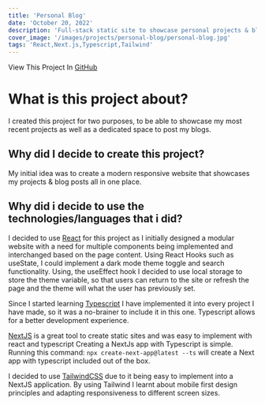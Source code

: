 ```yaml
---
title: 'Personal Blog'
date: 'October 20, 2022'
description: 'Full-stack static site to showcase personal projects & blog posts.'
cover_image: '/images/projects/personal-blog/personal-blog.jpg'
tags: 'React,Next.js,Typescript,Tailwind'
---
```

View This Project In [GitHub](https://github.com/DomDevs2000/React-NextJS-Personal-Website)
# What is this project about?

I created this project for two purposes, to be able to showcase my most recent projects as well as a dedicated space to
post my blogs.

## Why did I decide to create this project?

My initial idea was to create a modern responsive website that showcases my projects & blog posts all in one
place.

## Why did i decide to use the technologies/languages that i did?

I decided to use [React](https://www.reactjs.org) for this project as I initially designed a modular website with a need
for multiple components being implemented and interchanged based on the page content. Using React Hooks such as useState, I could implement a dark mode theme toggle and search
functionality. Using, the useEffect hook I decided to use local storage to store the theme variable, so that users can return to the site or refresh the page and the theme will what the user has previously set.

Since I started learning [Typescript](https://www.typescriptlang.org/) I have implemented it into every project I have made, so
it was a no-brainer to include it in this one. Typescript allows for a better development experience.

[NextJS](https://nextjs.org) is a great tool to create static sites and was easy to implement with react and
typescript Creating a NextJs app with Typescript is simple. Running this command:
```npx create-next-app@latest --ts```
will create a
Next app with typescript included out of the box.

I decided to use [TailwindCSS](https://tailwindcss.com/) due to it being easy to implement into a NextJS application. By
using Tailwind I
learnt about mobile first design principles and adapting responsiveness to different screen sizes.
